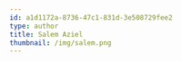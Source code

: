 ```yaml
---
id: a1d1172a-8736-47c1-831d-3e508729fee2
type: author
title: Salem Aziel
thumbnail: /img/salem.png
---
```

